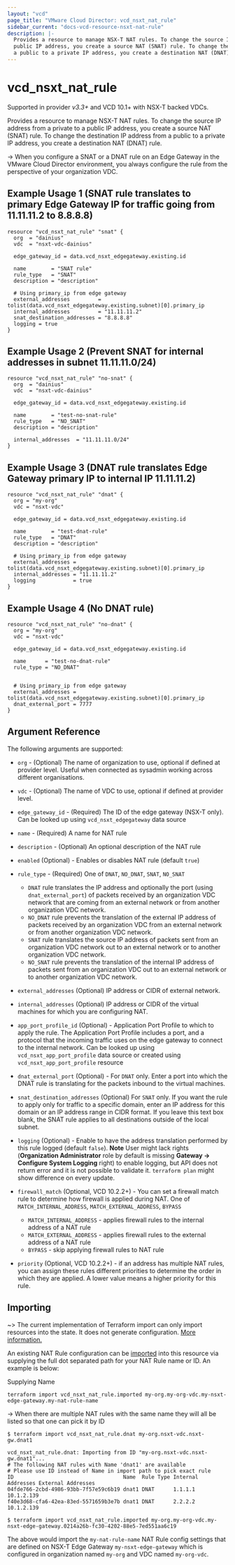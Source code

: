 ```yaml
---
layout: "vcd"
page_title: "VMware Cloud Director: vcd_nsxt_nat_rule"
sidebar_current: "docs-vcd-resource-nsxt-nat-rule"
description: |-
  Provides a resource to manage NSX-T NAT rules. To change the source IP address from a private to a
  public IP address, you create a source NAT (SNAT) rule. To change the destination IP address from 
  a public to a private IP address, you create a destination NAT (DNAT) rule.
---
```


# vcd\_nsxt\_nat\_rule

Supported in provider *v3.3+* and VCD 10.1+ with NSX-T backed VDCs.

Provides a resource to manage NSX-T NAT rules. To change the source IP address from a private to a
public IP address, you create a source NAT (SNAT) rule. To change the destination IP address from 
a public to a private IP address, you create a destination NAT (DNAT) rule.

-> When you configure a SNAT or a DNAT rule on an Edge Gateway in the VMware Cloud Director
environment, you always configure the rule from the perspective of your organization VDC.

## Example Usage 1 (SNAT rule translates to primary Edge Gateway IP for traffic going from 11.11.11.2 to 8.8.8.8)

```hcl
resource "vcd_nsxt_nat_rule" "snat" {
  org  = "dainius"
  vdc  = "nsxt-vdc-dainius"

  edge_gateway_id = data.vcd_nsxt_edgegateway.existing.id

  name        = "SNAT rule"
  rule_type   = "SNAT"
  description = "description"

  # Using primary_ip from edge gateway
  external_addresses         = tolist(data.vcd_nsxt_edgegateway.existing.subnet)[0].primary_ip
  internal_addresses         = "11.11.11.2"
  snat_destination_addresses = "8.8.8.8"
  logging = true
}
```

## Example Usage 2 (Prevent SNAT for internal addresses in subnet 11.11.11.0/24)
```hcl
resource "vcd_nsxt_nat_rule" "no-snat" {
  org  = "dainius"
  vdc  = "nsxt-vdc-dainius"

  edge_gateway_id = data.vcd_nsxt_edgegateway.existing.id

  name        = "test-no-snat-rule"
  rule_type   = "NO_SNAT"
  description = "description"

  internal_addresses  = "11.11.11.0/24"
}
```

## Example Usage 3 (DNAT rule translates Edge Gateway primary IP to internal IP 11.11.11.2)
```hcl
resource "vcd_nsxt_nat_rule" "dnat" {
  org = "my-org"
  vdc = "nsxt-vdc"

  edge_gateway_id = data.vcd_nsxt_edgegateway.existing.id

  name        = "test-dnat-rule"
  rule_type   = "DNAT"
  description = "description"

  # Using primary_ip from edge gateway
  external_addresses = tolist(data.vcd_nsxt_edgegateway.existing.subnet)[0].primary_ip
  internal_addresses = "11.11.11.2"
  logging            = true
}
```

## Example Usage 4 (No DNAT rule)
```hcl
resource "vcd_nsxt_nat_rule" "no-dnat" {
  org = "my-org"
  vdc = "nsxt-vdc"

  edge_gateway_id = data.vcd_nsxt_edgegateway.existing.id

  name      = "test-no-dnat-rule"
  rule_type = "NO_DNAT"


  # Using primary_ip from edge gateway
  external_addresses = tolist(data.vcd_nsxt_edgegateway.existing.subnet)[0].primary_ip
  dnat_external_port = 7777
}
```

## Argument Reference

The following arguments are supported:

* `org` - (Optional) The name of organization to use, optional if defined at provider level. Useful
  when connected as sysadmin working across different organisations.
* `vdc` - (Optional) The name of VDC to use, optional if defined at provider level.
* `edge_gateway_id` - (Required) The ID of the edge gateway (NSX-T only). Can be looked up using
  `vcd_nsxt_edgegateway` data source
* `name` - (Required) A name for NAT rule
* `description` - (Optional) An optional description of the NAT rule
* `enabled` (Optional) - Enables or disables NAT rule (default `true`)
* `rule_type` - (Required) One of `DNAT`, `NO_DNAT`, `SNAT`, `NO_SNAT`
  * `DNAT` rule translates the IP address and optionally the port (using `dnat_external_port`) of
    packets received by an organization VDC network that are coming from an external network or from
    another organization VDC network.
  * `NO_DNAT` rule prevents the translation of the external IP address of packets received by an
    organization VDC from an external network or from another organization VDC network.
  * `SNAT` rule translates the source IP address of packets sent from an organization VDC network
    out to an external network or to another organization VDC network.
  * `NO_SNAT` rule prevents the translation of the internal IP address of packets sent from an
    organization VDC out to an external network or to another organization VDC network.

* `external_addresses` (Optional) IP address or CIDR of external network.
* `internal_addresses` (Optional) IP address or CIDR of the virtual machines for which you are
  configuring NAT.
* `app_port_profile_id` (Optional) - Application Port Profile to which to apply the rule. The
  Application Port Profile includes a port, and a protocol that the incoming traffic uses on the edge
  gateway to connect to the internal network.  Can be looked up using `vcd_nsxt_app_port_profile`
  data source or created using `vcd_nsxt_app_port_profile` resource
* `dnat_external_port` (Optional) - For `DNAT` only. Enter a port into which the DNAT
  rule is translating for the packets inbound to the virtual machines.
* `snat_destination_addresses` (Optional) For `SNAT` only. If you want the rule to apply only for
  traffic to a specific domain, enter an IP address for this domain or an IP address range in CIDR
  format. If you leave this text box blank, the SNAT rule applies to all destinations outside of the
  local subnet.
* `logging` (Optional) - Enable to have the address translation performed by this rule logged
  (default `false`). **Note** User might lack rights (**Organization Administrator** role by default
  is missing **Gateway -> Configure System Logging** right) to enable logging, but API does not
  return error and it is not possible to validate it. `terraform plan` might show difference on
  every update.


* `firewall_match` (Optional, VCD 10.2.2+) - You can set a firewall match rule to determine how
  firewall is applied during NAT. One of `MATCH_INTERNAL_ADDRESS`, `MATCH_EXTERNAL_ADDRESS`,
  `BYPASS`

  * `MATCH_INTERNAL_ADDRESS` - applies firewall rules to the internal address of a NAT rule
  * `MATCH_EXTERNAL_ADDRESS` - applies firewall rules to the external address of a NAT rule
  * `BYPASS` - skip applying firewall rules to NAT rule


* `priority` (Optional, VCD 10.2.2+) - if an address has multiple NAT rules, you can assign these
  rules different priorities to determine the order in which they are applied. A lower value means a
  higher priority for this rule. 

## Importing

~> The current implementation of Terraform import can only import resources into the state.
It does not generate configuration. [More information.](https://www.terraform.io/docs/import/)

An existing NAT Rule configuration can be [imported][docs-import] into this resource
via supplying the full dot separated path for your NAT Rule name or ID. An example is
below:

[docs-import]: https://www.terraform.io/docs/import/

Supplying Name
```
terraform import vcd_nsxt_nat_rule.imported my-org.my-org-vdc.my-nsxt-edge-gateway.my-nat-rule-name
```



-> When there are multiple NAT rules with the same name they will all be listed so that one can pick
it by ID

```
$ terraform import vcd_nsxt_nat_rule.dnat my-org.nsxt-vdc.nsxt-gw.dnat1

vcd_nsxt_nat_rule.dnat: Importing from ID "my-org.nsxt-vdc.nsxt-gw.dnat1"...
# The following NAT rules with Name 'dnat1' are available
# Please use ID instead of Name in import path to pick exact rule
ID                                   Name  Rule Type Internal Addresses External Addresses
04fde766-2cbd-4986-93bb-7f57e59c6b19 dnat1 DNAT      1.1.1.1            10.1.2.139
f40e3d68-cfa6-42ea-83ed-5571659b3e7b dnat1 DNAT      2.2.2.2            10.1.2.139

$ terraform import vcd_nsxt_nat_rule.imported my-org.my-org-vdc.my-nsxt-edge-gateway.0214a26b-fc30-4202-88e5-7ed551aa6c19
```

The above would import the `my-nat-rule-name` NAT Rule config settings that are defined
on NSX-T Edge Gateway `my-nsxt-edge-gateway` which is configured in organization named `my-org` and
VDC named `my-org-vdc`.
